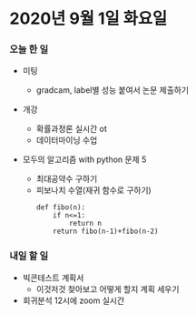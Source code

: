 # 2020년 9월 1일 화요일 


### 오늘 한 일  

- 미팅  
    - gradcam, label별 성능 붙여서 논문 제출하기  
    
- 개강   
    - 확률과정론 실시간 ot  
    - 데이터마이닝 수업  
    
- 모두의 알고리즘 with python 문제 5    
    - 최대공약수 구하기    
    - 피보나치 수열(재귀 함수로 구하기)   
        ```
        def fibo(n):
            if n<=1:
                return n
            return fibo(n-1)+fibo(n-2)
        ```


### 내일 할 일   
- 빅콘테스트 계획서    
    - 이것저것 찾아보고 어떻게 할지 계획 세우기   
- 회귀분석 12시에 zoom 실시간    